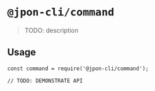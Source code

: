 # `@jpon-cli/command`

> TODO: description

## Usage

```
const command = require('@jpon-cli/command');

// TODO: DEMONSTRATE API
```
